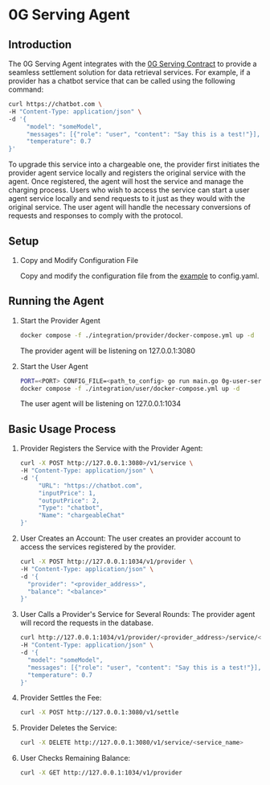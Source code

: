 # 0G Serving Agent

## Introduction

The 0G Serving Agent integrates with the [0G Serving Contract](https://github.com/0glabs/0g-serving-contract) to provide a seamless settlement solution for data retrieval services. For example, if a provider has a chatbot service that can be called using the following command:

```sh
curl https://chatbot.com \
-H "Content-Type: application/json" \
-d '{
     "model": "someModel",
     "messages": [{"role": "user", "content": "Say this is a test!"}],
     "temperature": 0.7
}'
```

To upgrade this service into a chargeable one, the provider first initiates the provider agent service locally and registers the original service with the agent. Once registered, the agent will host the service and manage the charging process. Users who wish to access the service can start a user agent service locally and send requests to it just as they would with the original service. The user agent will handle the necessary conversions of requests and responses to comply with the protocol.

## Setup

1. Copy and Modify Configuration File

   Copy and modify the configuration file from the [example](config-example.yaml) to config.yaml.

## Running the Agent

1. Start the Provider Agent

   ```sh
   docker compose -f ./integration/provider/docker-compose.yml up -d
   ```

   The provider agent will be listening on 127.0.0.1:3080

2. Start the User Agent

   ```sh
   PORT=<PORT> CONFIG_FILE=<path_to_config> go run main.go 0g-user-server
   docker compose -f ./integration/user/docker-compose.yml up -d
   ```

   The user agent will be listening on 127.0.0.1:1034

## Basic Usage Process

1. Provider Registers the Service with the Provider Agent:

   ```sh
   curl -X POST http://127.0.0.1:3080>/v1/service \
   -H "Content-Type: application/json" \
   -d '{
        "URL": "https://chatbot.com",
        "inputPrice": 1,
        "outputPrice": 2,
        "Type": "chatbot",
        "Name": "chargeableChat"
   }'
   ```

2. User Creates an Account:
   The user creates an provider account to access the services registered by the provider.

   ```sh
   curl -X POST http://127.0.0.1:1034/v1/provider \
   -H "Content-Type: application/json" \
   -d '{
     "provider": "<provider_address>",
     "balance": "<balance>"
   }'
   ```

3. User Calls a Provider's Service for Several Rounds:
   The provider agent will record the requests in the database.

   ```sh
   curl http://127.0.0.1:1034/v1/provider/<provider_address>/service/<service_name>/<optional_suffix> \
   -H "Content-Type: application/json" \
   -d '{
     "model": "someModel",
     "messages": [{"role": "user", "content": "Say this is a test!"}],
     "temperature": 0.7
   }'
   ```

4. Provider Settles the Fee:

   ```sh
   curl -X POST http://127.0.0.1:3080/v1/settle
   ```

5. Provider Deletes the Service:

   ```sh
   curl -X DELETE http://127.0.0.1:3080/v1/service/<service_name>
   ```

6. User Checks Remaining Balance:

   ```sh
   curl -X GET http://127.0.0.1:1034/v1/provider
   ```
